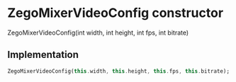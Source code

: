 


# ZegoMixerVideoConfig constructor







ZegoMixerVideoConfig(int width, int height, int fps, int bitrate)





## Implementation

```dart
ZegoMixerVideoConfig(this.width, this.height, this.fps, this.bitrate);
```







